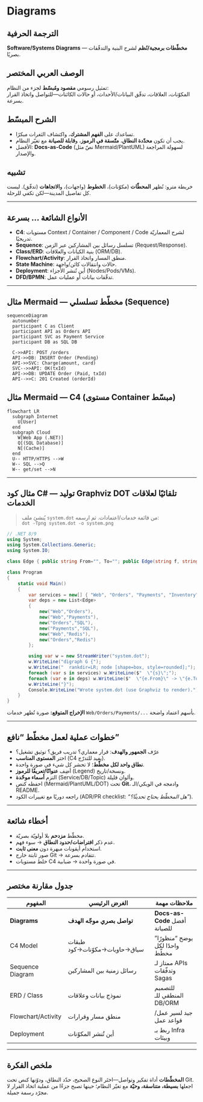 # **Diagrams**

## الترجمة الحرفية  
**Software/Systems Diagrams** — **مخطّطات برمجية/نُظم** لشرح البنية والتدفّقات بصريًا.

## الوصف العربي المختصر  
تمثيل رسومي **مقصود ومُبسّط** لجزء من النظام:  
المكوّنات، العلاقات، تدفّق البيانات/الأحداث، أو حالات الكائنات—للتواصل واتخاذ القرار بسرعة.

## الشرح المبسّط  
- تساعدك على **الفهم المشترك**، واكتشاف الثغرات مبكرًا.  
- يجب أن تكون **محدّدة النطاق**، **متّسقة في الرموز**، و**قابلة للصيانة** مع تغيّر النظام.  
- الأفضل: **Docs-as-Code** (نصّ مثل Mermaid/PlantUML) لسهولة المراجعة والإصدار.

## تشبيه  
خريطة مترو: تُظهر **المحطّات** (مكوّنات)، **الخطوط** (واجهات)، و**الاتجاهات** (تدفّق). ليست كل تفاصيل المدينة—لكن تكفي للرحلة.

---

## الأنواع الشائعة … بسرعة
- **C4**: مستويات Context / Container / Component / Code لشرح المعماريّة تدريجيًا.  
- **Sequence**: تسلسل رسائل بين المشاركين عبر الزمن (Request/Response).  
- **Class/ERD**: بنية الكيانات والعلاقات (ORM/DB).  
- **Flowchart/Activity**: منطق المسار واتخاذ القرار.  
- **State Machine**: حالات وانتقالات كائن/واجهة.  
- **Deployment**: أين تُنشر الأجزاء (Nodes/Pods/VMs).  
- **DFD/BPMN**: تدفّقات بيانات أو عمليات عمل.

---

## مثال Mermaid — مخطّط تسلسلي (Sequence)
```mermaid
sequenceDiagram
  autonumber
  participant C as Client
  participant API as Orders API
  participant SVC as Payment Service
  participant DB as SQL DB

  C->>API: POST /orders
  API->>DB: INSERT Order (Pending)
  API->>SVC: Charge(amount, card)
  SVC-->>API: OK(txId)
  API->>DB: UPDATE Order (Paid, txId)
  API-->>C: 201 Created (orderId)
```

## مثال Mermaid — C4 (مستوى Container مبسّط)
```mermaid
flowchart LR
  subgraph Internet
    U[User]
  end
  subgraph Cloud
    W[Web App (.NET)]
    Q[(SQL Database)]
    N[(Cache)]
  end
  U-- HTTP/HTTPS -->W
  W-- SQL -->Q
  W-- get/set -->N
```

---

## مثال كود C# — توليد **Graphviz DOT** تلقائيًا لعلاقات الخدمات
> يُنشئ ملف `system.dot` من قائمة خدمات/اعتمادات. ثم ارسمه:  
> `dot -Tpng system.dot -o system.png`

```csharp
// .NET 8/9
using System;
using System.Collections.Generic;
using System.IO;

class Edge { public string From="", To=""; public Edge(string f, string t){From=f;To=t;}}

class Program
{
    static void Main()
    {
        var services = new[] { "Web", "Orders", "Payments", "Inventory", "SQL", "Redis" };
        var deps = new List<Edge>
        {
            new("Web","Orders"),
            new("Web","Payments"),
            new("Orders","SQL"),
            new("Payments","SQL"),
            new("Web","Redis"),
            new("Orders","Redis")
        };

        using var w = new StreamWriter("system.dot");
        w.WriteLine("digraph G {");
        w.WriteLine("  rankdir=LR; node [shape=box, style=rounded];");
        foreach (var s in services) w.WriteLine($"  \"{s}\";");
        foreach (var e in deps) w.WriteLine($"  \"{e.From}\" -> \"{e.To}\";");
        w.WriteLine("}");
        Console.WriteLine("Wrote system.dot (use Graphviz to render).");
    }
}
```

**الإخراج المتوقع:** صورة تُظهر خدمات `Web/Orders/Payments/...` بأسهم اعتماد واضحة.

---

## خطوات عملية لعمل مخطّط “نافع”
- عرّف **الجمهور والهدف**: قرار معماري؟ تدريب فريق؟ توثيق تشغيل؟  
- اختر **المستوى المناسب** (C4 يفيد للتدرّج).  
- **نطاق واحد لكل مخطّط**؛ لا تحشر كل شيء في صورة واحدة.  
- أضِف **عنوانًا/تعريفًا للرموز** (Legend) ونسخة/تاريخ.  
- التزم **أسماء موحّدة** (Service/DB/Topic) وألوان قليلة.  
- احفظه كنص (Mermaid/PlantUML/DOT) تحت **Git**، وادمجه في الويكي/الـ README.  
- راجعه دوريًا مع تغييرات الكود (ADR/PR checklist: *“هل المخطّط يحتاج تحديثًا؟”*).

---

## أخطاء شائعة
- مخطّط **مزدحم** بلا أولويّة بصريّة.  
- عدم ذكر **افتراضات/حدود النطاق** → سوء فهم.  
- استخدام أيقونات مبهرة دون **معنى ثابت**.  
- صور ثابتة خارج Git → تتقادم بسرعة.  
- خلط مستويات C4 في صورة واحدة → ضبابية.

---

## جدول مقارنة مختصر

| المفهوم            | الغرض الرئيسي                | ملاحظات مهمة                  |
| ------------------ | ---------------------------- | ----------------------------- |
| **Diagrams**       | **تواصل بصري موجّه الهدف**    | **Docs-as-Code** أفضل للصيانة |
| C4 Model           | طبقات سياق→حاويات→مكوّنات→كود | يوضح “منظورًا” واحدًا لكل مخطّط  |
| Sequence Diagram   | رسائل زمنية بين المشاركين    | ممتاز لـ APIs وتدفّقات Sagas   |
| ERD / Class        | نموذج بيانات وعلاقات         | للتصميم المنطقي للـ DB/ORM    |
| Flowchart/Activity | منطق مسار وقرارات            | جيد لسير عمل/قواعد عمل        |
| Deployment         | أين تُنشر المكوّنات            | ربط بـ Infra وبيئات           |

---

## ملخص الفكرة  
**المخطّطات** أداة تفكير وتواصل—اختَر النوع الصحيح، حدّد النطاق، ودوّنها كنص تحت Git.  
اجعلها **بسيطة، متناسقة، وحيّة** مع تغيّر النظام؛ حينها تصبح جزءًا من عملية اتخاذ القرار لا مجرّد رسمة جميلة.
